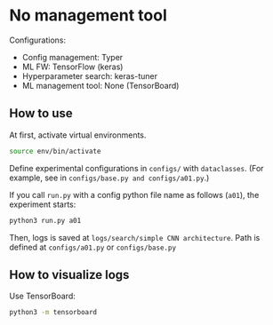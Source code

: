# No management tool

Configurations:

* Config management: Typer
* ML FW: TensorFlow (keras)
* Hyperparameter search: keras-tuner
* ML management tool: None (TensorBoard)

## How to use

At first, activate virtual environments.

```sh
source env/bin/activate
```

Define experimental configurations in `configs/` with `dataclasses`. (For example, see in `configs/base.py and configs/a01.py`.)

If you call `run.py` with a config python file name as follows (`a01`), the experiment starts:

```sh
python3 run.py a01 
```

Then, logs is saved at `logs/search/simple CNN architecture`. Path is defined at `configs/a01.py` or `configs/base.py`

## How to visualize logs

Use TensorBoard:

```sh
python3 -m tensorboard
```
